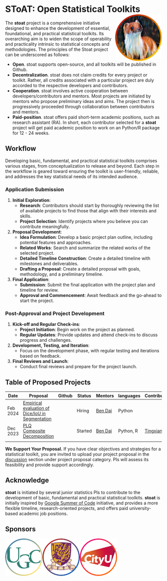 # SToAT: Open Statistical Toolkits <a href="https://github.com/statmlben/nonlinear-causal"><img src="./figs/logo.png" align="right" height="150" /></a>

The **stoat** project is a comprehensive initiative designed to enhance the development of essential, foundational, and practical statistical toolkits. Its overarching aim is to widen the scope of operability and practicality intrinsic to statistical concepts and methodologies. The principles of the Stoat project can be underscored as follows:

- **Open**. stoat supports open-source, and all toolkits will be published in Github.
- **Decentralization**. stoat does not claim credits for every project or toolkit. Rather, all credits associated with a particular project are duly accorded to the respective developers and contributors.
- **Cooperation**. stoat involves active cooperation between developers/contributors and mentors. Most projects are initiated by mentors who propose preliminary ideas and aims. The project then is progressively proceeded through collaboration between contributors and mentors.
- **Paid-position**. stoat offers paid short-term academic positions, such as research assistant (RA). In short, each contributor selected for a **stoat** project will get paid academic position to work on an Python/R package for 12 - 24 weeks.

## Workflow

Developing basic, fundamental, and practical statistical toolkits comprises various stages, from conceptualization to release and beyond. Each step in the workflow is geared toward ensuring the toolkit is user-friendly, reliable, and addresses the key statistical needs of its intended audience. 

### Application Submission

1. **Initial Exploration**:   
   - **Research**: Contributors should start by thoroughly reviewing the list of available projects to find those that align with their interests and skills.
   - **Project Selection**: Identify projects where you believe you can contribute meaningfully. 
2. **Proposal Development**:   
   - **Idea Formulation**: Develop a basic project plan outline, including potential features and approaches.
   - **Related Works**: Search and summarize the related works of the selected project.
   - **Detailed Timeline Construction**: Create a detailed timeline with milestones and deliverables.
   - **Drafting a Proposal**: Create a detailed proposal with goals, methodology, and a preliminary timeline.
3. **Final Application**:
   - **Submission**: Submit the final application with the project plan and timeline for review.
   - **Approval and Commencement**: Await feedback and the go-ahead to start the project. 

### Post-Approval and Project Development

1. **Kick-off and Regular Check-ins**:   
   - **Project Initiation**: Begin work on the project as planned. 
   - **Regular Updates**: Provide updates and attend check-ins to discuss progress and challenges. 
2. **Development, Testing, and Iteration**:   
   - Focus on the development phase, with regular testing and iterations based on feedback. 
3. **Final Reviews and Launch**:   
   - Conduct final reviews and prepare for the project launch.

## Table of Proposed Projects

| Date     | Proposal                                                     | Github | Status  | Mentors                            | languages | Contributors                                | Position |
| -------- | ------------------------------------------------------------ | ------ | ------- | ---------------------------------- | --------- | ------------------------------------------- | -------- |
| Feb 2024 | [Empirical evaluation of Dice/IoU in Segmentation](./md/dice.md) |        | Hiring  | [Ben Dai](https://www.bendai.org/) | Python    |                                             | @CUHK    |
| Dec 2023 | [PLQ Composite Decomposition](./md/plq.md)                   |        | Started | [Ben Dai](https://www.bendai.org/) | Python, R | [Tingxian Gao](https://github.com/keepwith) | @CUHK    |
|          |                                                              |        |         |                                    |           |                                             |          |

**We Support Your Proposal.** If you have clear objectives and strategies for a statistical toolkit, you are invited to upload your project proposal in the [discussion](https://github.com/stoat-proj/SToAT/discussions/new?category=project-proposal) section under project proposal category. PIs will assess its feasibility and provide support accordingly.

## Acknowledge

**stoat** is initiated by several junior statistics PIs to contribute to the development of basic, fundamental and practical statistical toolkits. **stoat** is initially inspired by [Google Summer of Code](https://github.com/rstats-gsoc) initiative, and provides a more flexible timeline, research-oriented projects, and offers paid university-based academic job positions.

## Sponsors

<p float="left">
  <a href="https://www.ugc.edu.hk/eng/ugc/index.html"><img src="./figs/ugc.png" align="left" height="120" /></a>
  <a href="https://www.sta.cuhk.edu.hk/"><img src="./figs/cuhk.png" align="left" height="120" /></a>
  <a href="https://www.cityu.edu.hk/"><img src="./figs/cityu.png" align="left" height="120" /></a>
</p>







